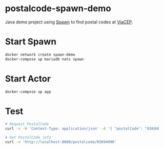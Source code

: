 # postalcode-spawn-demo

Java demo project using [Spawn](https://github.com/eigr/spawn) to find postal codes at [ViaCEP](https://viacep.com.br).

# Start Spawn
```bash
docker network create spawn-demo
docker-compose up mariadb nats spawn
```

# Start Actor
```bash
docker-compose up app
```

# Test
```bash
# Request PostalCode
curl -v -H 'Content-Type: application/json' -d '{ "postalCode": "03694090" }' 'http://localhost:8080/postalcode'

# Get PostalCode info
curl -v 'http://localhost:8080/postalcode/03694090'
```

